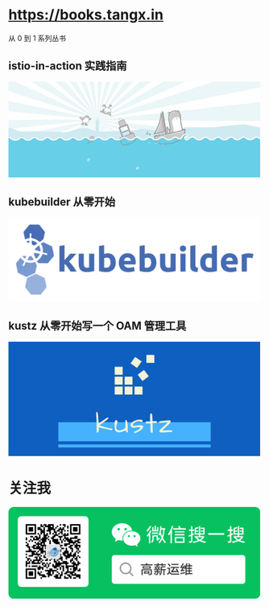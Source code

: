 # https://books.tangx.in

从 0 到 1 系列丛书

## istio-in-action 实践指南


[<img src="./istio-in-action/imgs/gopher-istio.jpeg" width="500px">](/istio-in-action/)

## kubebuilder 从零开始

[<img src="./kubebuilder-zero-to-one/img/kubehuilder-logo.png" width="500px">](/kubebuilder-zero-to-one/)

## kustz 从零开始写一个 OAM 管理工具

[<img src="./kustz/img/kustz-logo.jpg" width="500px">](/kustz/)


# 关注我

<img src="./kustz/img/wx-qrcode.png" width="500px">
